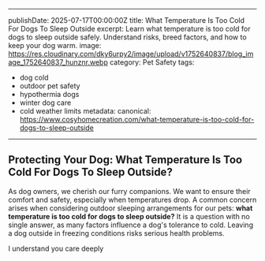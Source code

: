 
---
publishDate: 2025-07-17T00:00:00Z
title: What Temperature Is Too Cold For Dogs To Sleep Outside
excerpt: Learn what temperature is too cold for dogs to sleep outside safely. Understand risks, breed factors, and how to keep your dog warm.
image: https://res.cloudinary.com/dky6urpy2/image/upload/v1752640837/blog_image_1752640837_hunznr.webp
category: Pet Safety
tags:
  - dog cold
  - outdoor pet safety
  - hypothermia dogs
  - winter dog care
  - cold weather limits
metadata:
  canonical: https://www.cosyhomecreation.com/what-temperature-is-too-cold-for-dogs-to-sleep-outside
---

## Protecting Your Dog: What Temperature Is Too Cold For Dogs To Sleep Outside?

As dog owners, we cherish our furry companions. We want to ensure their comfort and safety, especially when temperatures drop. A common concern arises when considering outdoor sleeping arrangements for our pets: **what temperature is too cold for dogs to sleep outside?** It is a question with no single answer, as many factors influence a dog's tolerance to cold. Leaving a dog outside in freezing conditions risks serious health problems.

I understand you care deeply